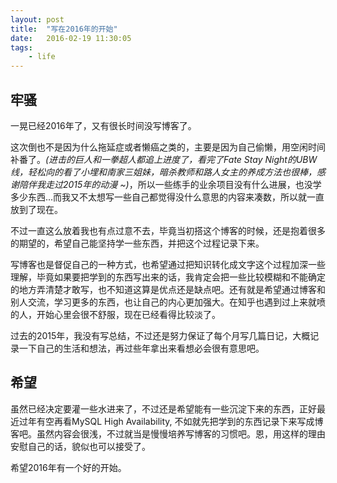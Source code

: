 ```yaml
---
layout: post
title:  "写在2016年的开始"
date:   2016-02-19 11:30:05
tags: 
    - life
---
```


## 牢骚
一晃已经2016年了，又有很长时间没写博客了。

<!-- more -->

这次倒也不是因为什么拖延症或者懒癌之类的，主要是因为自己偷懒，用空闲时间补番了。*(进击的巨人和一拳超人都追上进度了，看完了Fate Stay Night的UBW线，轻松向的看了小埋和南家三姐妹，暗杀教师和路人女主的养成方法也很棒，感谢陪伴我走过2015年的动漫 ~)*，所以一些练手的业余项目没有什么进展，也没学多少东西...而我又不太想写一些自己都觉得没什么意思的内容来凑数，所以就一直放到了现在。

不过一直这么放着我也有点过意不去，毕竟当初搭这个博客的时候，还是抱着很多的期望的，希望自己能坚持学一些东西，并把这个过程记录下来。

写博客也是督促自己的一种方式，也希望通过把知识转化成文字这个过程加深一些理解，毕竟如果要把学到的东西写出来的话，我肯定会把一些比较模糊和不能确定的地方弄清楚才敢写，也不知道这算是优点还是缺点吧。还有就是希望通过博客和别人交流，学习更多的东西，也让自己的内心更加强大。在知乎也遇到过上来就喷的人，开始心里会很不舒服，现在已经看得比较淡了。

过去的2015年，我没有写总结，不过还是努力保证了每个月写几篇日记，大概记录一下自己的生活和想法，再过些年拿出来看想必会很有意思吧。

## 希望
虽然已经决定要灌一些水进来了，不过还是希望能有一些沉淀下来的东西，正好最近过年有空再看MySQL High Availability, 不如就先把学到的东西记录下来写成博客吧。虽然内容会很浅，不过就当是慢慢培养写博客的习惯吧。恩，用这样的理由安慰自己的话，貌似也可以接受了。

希望2016年有一个好的开始。

